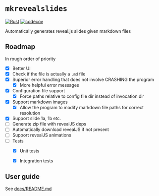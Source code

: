 # `mkrevealslides`

[![Rust](https://github.com/tinkertanker/mkrevealslides/actions/workflows/rust.yml/badge.svg)](https://github.com/tinkertanker/mkrevealslides/actions/workflows/rust.yml)
[![codecov](https://codecov.io/gh/tinkertanker/mkrevealslides/branch/master/graph/badge.svg?token=YZ12W93CCX)](https://codecov.io/gh/tinkertanker/mkrevealslides)

Automatically generates reveal.js slides given markdown files

## Roadmap

In rough order of priority

- [x] Better UI
- [x] Check if the file is actually a `.md` file
- [x] Superior error handling that does not involve CRASHING the program
  - [x] More helpful error messages 
- [x] Configuration file support
    - [x] Force paths relative to config file dir instead of invocation dir
- [x] Support markdown images
  - [x] Allow the program to modify markdown file paths for correct resolution 
- [x] Support slide 1a, 1b etc.
- [ ] Generate zip file with revealJS deps
- [ ] Automatically download revealJS if not present 
- [ ] Support revealJS animations
- [ ] Tests
    - [x] Unit tests
    - [x] Integration tests


## User guide

See [docs/README.md](docs/README.md)